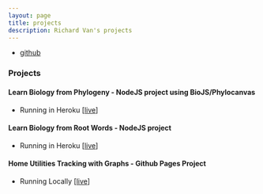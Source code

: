 ```yaml
---
layout: page
title: projects
description: Richard Van's projects
---
```


<div class="navbar">
    <div class="navbar-inner">
        <ul class="nav">
            <li><a href="https://github.com/richardvan">github</a></li>
        </ul>
    </div>
</div>

### Projects 


#### Learn Biology from Phylogeny - NodeJS project using BioJS/Phylocanvas
- Running in Heroku
  \[[live](https://tranquil-lowlands-67741.herokuapp.com/)\]
	
#### Learn Biology from Root Words - NodeJS project
- Running in Heroku
  \[[live](https://richardvan-learn-biology-roots.herokuapp.com/)\]

#### Home Utilities Tracking with Graphs - Github Pages Project
- Running Locally
  \[[live](http://www.richardvan.com/richardvan.project.mosaicHarbor/)\]
  
<!--  it isn't hosted on this website, the www.richardvan.com url resolves from github.richardvan.io, the rest is the gh-pages location -->



<!--

### Past Projects 
TODO_findAndUpload


### College Projects (2006-2010)
TODO_scanUploadFiles here

- CS 31
- CS 32
- CS 174A and CS174C projects
- etc.
-->

